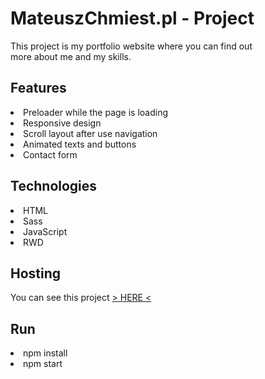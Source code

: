<h1>MateuszChmiest.pl - Project</h1>
This project is my portfolio website where you can find out <br/>more about me and my skills.

<h2>Features</h2>
<li>Preloader while the page is loading</li>
<li>Responsive design</li>
<li>Scroll layout after use navigation</li>
<li>Animated texts and buttons</li>
<li>Contact form</li>

<h2>Technologies</h2>
<li>HTML</li>
<li>Sass</li>
<li>JavaScript</li>
<li>RWD</li>

<h2>Hosting</h2>
You can see this project <a href="http://mateuszchmiest.pl/">> HERE < </a>

<h2>Run</h2>
<li>npm install</li>
<li>npm start</li>
